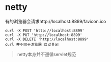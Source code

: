 # netty
有的浏览器会请求http://localhost:8899/favicon.ico

    curl -X POST 'http://localhost:8899'
    curl -X PUT 'http://localhost:8899'
    curl -X DELETE 'http://localhost:8899'
    curl 并不同于浏览器 自动关闭
        
>netty本身并不遵循servlet规范

